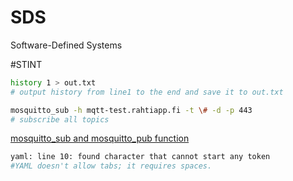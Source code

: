 # SDS
Software-Defined Systems

#STINT
   ``` sh
   history 1 > out.txt
   # output history from line1 to the end and save it to out.txt
   
   mosquitto_sub -h mqtt-test.rahtiapp.fi -t \# -d -p 443
   # subscribe all topics
   ```
   [mosquitto_sub and mosquitto_pub function](http://www.steves-internet-guide.com/mosquitto_pub-sub-clients/)
   
   ```sh
   yaml: line 10: found character that cannot start any token
   #YAML doesn't allow tabs; it requires spaces.
   ```
